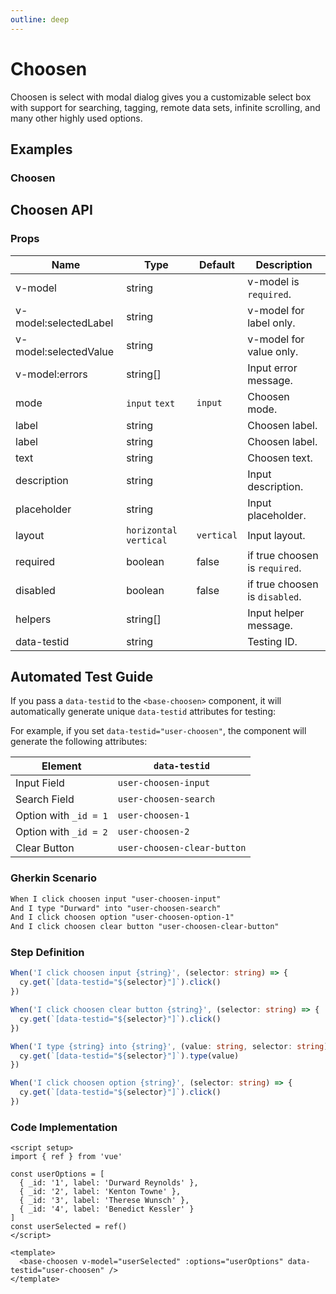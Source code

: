 ```yaml
---
outline: deep
---
```


<script setup lang="ts">
import ChoosenExample from './demo/choosen/choosen-example.vue'
</script>

# Choosen

Choosen is select with modal dialog gives you a customizable select box with support for searching, tagging, remote data sets, infinite scrolling, and many other highly used options.

## Examples

### Choosen

<!--@include: ./demo/choosen/choosen-example.md-->

## Choosen API

### Props

| Name                  | Type                    | Default    | Description                    |
|-----------------------|-------------------------|------------|--------------------------------|
| v-model               | string                  |            | v-model is `required`.         |
| v-model:selectedLabel | string                  |            | v-model for label only.        |
| v-model:selectedValue | string                  |            | v-model for value only.        |
| v-model:errors        | string[]                |            | Input error message.           |
| mode                  | `input` `text`          | `input`    | Choosen mode.                  |
| label                 | string                  |            | Choosen label.                 |
| label                 | string                  |            | Choosen label.                 |
| text                  | string                  |            | Choosen text.                  |
| description           | string                  |            | Input description.             |
| placeholder           | string                  |            | Input placeholder.             |
| layout                | `horizontal` `vertical` | `vertical` | Input layout.                  |
| required              | boolean                 | false      | if true choosen is `required`. |
| disabled              | boolean                 | false      | if true choosen is `disabled`. |
| helpers               | string[]                |            | Input helper message.          |
| data-testid           | string                  |            | Testing ID.                    |

## Automated Test Guide

If you pass a `data-testid` to the `<base-choosen>` component, it will automatically generate unique `data-testid` attributes for testing:

For example, if you set `data-testid="user-choosen"`, the component will generate the following attributes:

| Element               | `data-testid`               |
| --------------------- | --------------------------- |
| Input Field           | `user-choosen-input`        |
| Search Field          | `user-choosen-search`       |
| Option with `_id = 1` | `user-choosen-1`            |
| Option with `_id = 2` | `user-choosen-2`            |
| Clear Button          | `user-choosen-clear-button` |

### Gherkin Scenario

```txt
When I click choosen input "user-choosen-input"
And I type "Durward" into "user-choosen-search"
And I click choosen option "user-choosen-option-1"
And I click choosen clear button "user-choosen-clear-button"
```

### Step Definition

```ts
When('I click choosen input {string}', (selector: string) => {
  cy.get(`[data-testid="${selector}"]`).click()
})

When('I click choosen clear button {string}', (selector: string) => {
  cy.get(`[data-testid="${selector}"]`).click()
})

When('I type {string} into {string}', (value: string, selector: string) => {
  cy.get(`[data-testid="${selector}"]`).type(value)
})

When('I click choosen option {string}', (selector: string) => {
  cy.get(`[data-testid="${selector}"]`).click()
})
```

### Code Implementation

```vue
<script setup>
import { ref } from 'vue'

const userOptions = [
  { _id: '1', label: 'Durward Reynolds' },
  { _id: '2', label: 'Kenton Towne' },
  { _id: '3', label: 'Therese Wunsch' },
  { _id: '4', label: 'Benedict Kessler' }
]
const userSelected = ref()
</script>

<template>
  <base-choosen v-model="userSelected" :options="userOptions" data-testid="user-choosen" />
</template>
```
